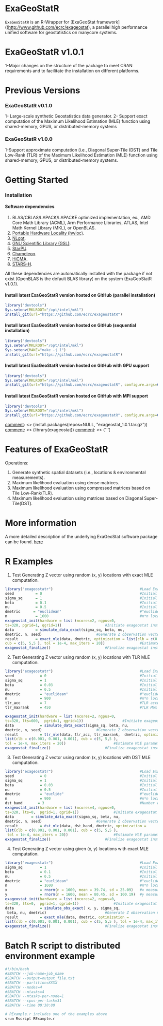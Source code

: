 ExaGeoStatR
===========

`ExaGeoStatR` is an R-Wrapper for [ExaGeoStat framework]((http://www.github.com/ecrc/exageostat), a parallel high performance unified software for geostatistics on manycore systems.


ExaGeoStatR v1.0.1
==================
1-Major changes on the structure of the package to meet CRAN requirements and to facilitate the installation on different platforms. 


Previous Versions
=================
### ExaGeoStatR v0.1.0

1- Large-scale synthetic Geostatistics data generator.
2- Support exact computation of the Maximum Likelihood Estimation (MLE) function using shared-memory, GPUS, or distributed-memory systems

### ExaGeoStatR v1.0.0
1-Support approximate computation (i.e., Diagonal Super-Tile (DST) and Tile Low-Rank (TLR)  of the Maximum Likelihood Estimation (MLE) function using shared-memory, GPUS, or distributed-memory systems.

Getting Started
===============

### Installation

#### Software dependencies
1. BLAS/CBLAS/LAPACK/LAPACKE optimized implementation, ex.,  AMD Core Math Library (ACML), Arm Performance Libraries, ATLAS, Intel Math Kernel Library (MKL), or OpenBLAS.
1. [Portable Hardware Locality (hwloc)](https://www.open-mpi.org/projects/hwloc/).
2. [NLopt](https://nlopt.readthedocs.io/en/latest/).
3. [GNU Scientific Library (GSL)](https://www.gnu.org/software/gsl/doc/html/index.html).
4. [StarPU](http://starpu.gforge.inria.fr/).
5. [Chameleon](https://project.inria.fr/chameleon/).
6. [HiCMA](https://github.com/ecrc/hicma/).
7. [STARS-H](https://github.com/ecrc/stars-h/).

All these dependencies are automatically installed with the package if not exist (OpenBLAS is the default BLAS library) on the system (ExaGeoStatR v1.0.1).


#### Install latest ExaGeoStatR version hosted on GitHub (parallel installation)
```r
library("devtools")
Sys.setenv(MKLROOT="/opt/intel/mkl")
install_git(url="https://github.com/ecrc/exageostatR")
```


#### Install latest ExaGeoStatR version hosted on GitHub (sequential installation)
```r
library("devtools")
Sys.setenv(MKLROOT="/opt/intel/mkl")
Sys.setenv(MAKE="make -j 1")
install_git(url="https://github.com/ecrc/exageostatR")
```


#### Install latest ExaGeoStatR version hosted on GitHub with GPU support
```r
library("devtools")
Sys.setenv(MKLROOT="/opt/intel/mkl")
install_git(url="https://github.com/ecrc/exageostatR", configure.args=C('--enable-cuda'))
```

#### Install latest ExaGeoStatR version hosted on GitHub with MPI support
```r
library("devtools")
Sys.setenv(MKLROOT="/opt/intel/mkl")
install_git(url="https://github.com/ecrc/exageostatR", configure.args=C('--enable-mpi'))
```

[comment]: <> (#### Get the latest ExaGeoStatR release  hosted on GitHub)
[comment]: <> (1. Download exageostat_1.0.1.tar.gz from release)
[comment]: <> (2. Use R to install exageostat_1.0.1.tar.gz)
[comment]: <> (```r)
[comment]: <> (install.packages(repos=NULL, "exageostat_1.0.1.tar.gz"))
[comment]: <> (library(exageostat))
[comment]: <> (```)


Features of ExaGeoStatR
========================
Operations:

1. Generate synthetic spatial datasets (i.e., locations & environmental measurements).
2. Maximum likelihood evaluation using dense matrices.
3. Maximum likelihood evaluation using compressed matrices based on Tile Low-Rank(TLR).
4. Maximum likelihood evaluation using matrices based on Diagonal Super-Tile(DST).

More information
================

A more detailed description of the underlying ExaGeoStat software package can be found. [here](https://github.com/ecrc/exageostat)

R Examples
================
1. Test Generating Z vector using random (x, y) locations with exact MLE computation.
```r
library("exageostatr")                                        #Load ExaGeoStatR lib.
seed          = 0                                             #Initial seed to generate XY locs.
sigma_sq      = 1                                             #Initial variance.
beta          = 0.1                                           #Initial range.
nu            = 0.5                                           #Initial smoothness.
dmetric      = "euclidean"                                    #"euclidean", or "great_circle".
n             = 1600                                          #n*n locations grid.
exageostat_init(hardware = list (ncores=2, ngpus=0, 
ts=320, pgrid=1, qgrid=1))				      #Initiate exageostat instance.
data          = simulate_data_exact(sigma_sq, beta, nu,
dmetric, n, seed) 					      #Generate Z observation vector.
result        = exact_mle(data, dmetric, optimization = list(clb = c(0.001, 0.001, 0.001),
cub = c(5, 5,5 ), tol = 1e-4, max_iters = 20))                #Estimate MLE parameters (Exact).
exageostat_finalize()					      #Finalize exageostat instance.
```

2. Test Generating Z vector using random (x, y) locations with TLR MLE computation.
```r
library("exageostatr")                                        #Load ExaGeoStatR lib.
seed            = 0                                           #Initial seed to generate XY locs.
sigma_sq        = 1                                           #Initial variance.
beta            = 0.03                                        #Initial range.
nu              = 0.5                                         #Initial smoothness.
dmetric         = "euclidean"                                 #"euclidean", or "great_circle".
n               = 900                                         #n*n locations grid.
tlr_acc         = 7                                           #TLR accuracy 10^-(acc).
tlr_maxrank     = 450                                         #TLR Max Rank.

exageostat_init(hardware = list (ncores=2, ngpus=0, 
ts=320, lts=600,  pgrid=1, qgrid=1))			      #Initiate exageostat instance.
data         	= simulate_data_exact(sigma_sq, beta, nu,
dmetric, n, seed) 					      #Generate Z observation vector.
result       	= tlr_mle(data, tlr_acc, tlr_maxrank,  dmetric, optimization = 
list(clb = c(0.001, 0.001, 0.001), cub = c(5, 5,5 ),
tol = 1e-4, max_iters = 20))				      #Estimate MLE parameters (TLR).
exageostat_finalize() 				   	      #Finalize exageostat instance.
```

3. Test Generating Z vector using random (x, y) locations with DST MLE computation.
```r
library("exageostatr")                                        #Load ExaGeoStatR lib.
seed            = 0                                           #Initial seed to generate XY locs.
sigma_sq        = 1                                           #Initial variance.
beta            = 0.03                                        #Initial range.
nu              = 0.5                                         #Initial smoothness.
dmetric         = "euclide"                                   #"euclidean", or "great_circle".
n               = 900                                         #n*n locations grid.
dst_band       = 3                                            #Number of diagonal double tiles.
exageostat_init(hardware = list (ncores=4, ngpus=0,
ts=320, lts=0,  pgrid=1, qgrid=1))			      #Initiate exageostat instance.
data      	= simulate_data_exact(sigma_sq, beta, nu,
dmetric, n, seed) 					      #Generate Z observation vector.
result       	= dst_mle(data, dst_band, dmetric, optimization = 
list(clb = c(0.001, 0.001, 0.001), cub = c(5, 5,5 ),
 tol = 1e-4, max_iters = 20))				      #Estimate MLE parameters (DST).
exageostat_finalize()					      #Finalize exageostat instance.
```
4. Test Generating Z vector using given (x, y) locations with exact MLE computation.
```r
library("exageostatr")                                        #Load ExaGeoStatR lib.
sigma_sq        = 1                                           #Initial variance.
beta            = 0.1                                         #Initial range.
nu              = 0.5                                         #Initial smoothness.
dmetric         = "euclidean"                                 #"euclidean", or "great_circle", 
n               = 1600                                        #n*n locations grid.
x               = rnorm(n = 1600, mean = 39.74, sd = 25.09)   #x measurements of n locations.
y               = rnorm(n = 1600, mean = 80.45, sd = 100.19)  #y measurements of n locations.
exageostat_init(hardware = list (ncores=2, ngpus=0,
ts=320, lts=0,  pgrid=1, qgrid=1))			      #Initiate exageostat instance.
data            = simulate_obs_exact( x, y, sigma_sq,
 beta, nu, dmetric) 					      #Generate Z observation vector.
result          = exact_mle(data, dmetric, optimization = 
list(clb = c(0.001, 0.001, 0.001), cub = c(5, 5,5 ), tol = 1e-4, max_iters = 20))
exageostat_finalize()					      #Finalize exageostat instance.
```
Batch R script to distributed environment example
=================================================
```r
#!/bin/bash
#SBATCH --job-name=job_name
#SBATCH --output=output_file.txt
#SBATCH --partition=XXXX
#SBATCH --nodes=4
#SBATCH --ntasks=4
#SBATCH --ntasks-per-node=1
#SBATCH --cpus-per-task=31
#SBATCH --time 00:30:00

# RExample.r includes one of the examples above
srun Rscript RExample.r
```
